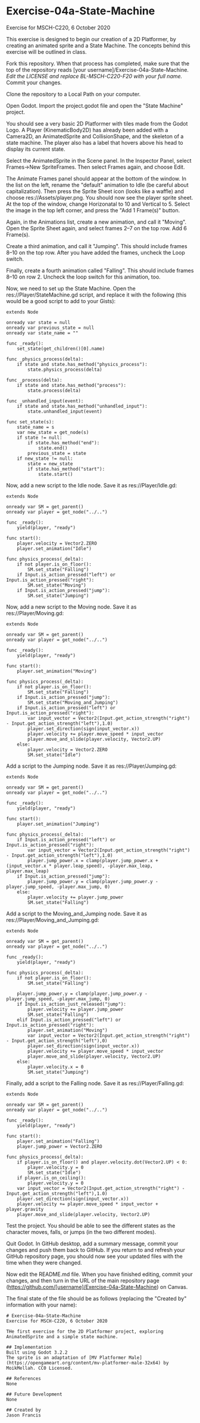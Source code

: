 # Exercise-04a-State-Machine
Exercise for MSCH-C220, 6 October 2020

This exercise is designed to begin our creation of a 2D Platformer, by creating an animated sprite and a State Machine. The concepts behind this exercise will be outlined in class.

Fork this repository. When that process has completed, make sure that the top of the repository reads [your username]/Exercise-04a-State-Machine. *Edit the LICENSE and replace BL-MSCH-C220-F20 with your full name.* Commit your changes.

Clone the repository to a Local Path on your computer.

Open Godot. Import the project.godot file and open the "State Machine" project.

You should see a very basic 2D Platformer with tiles made from the Godot Logo. A Player (KinematicBody2D) has already been added with a Camera2D, an AnimatedSprite and CollisionShape, and the skeleton of a state machine. The player also has a label that hovers above his head to display its current state.

Select the AnimatedSprite in the Scene panel. In the Inspector Panel, select Frames->New SpriteFrames. Then select Frames again, and choose Edit.

The Animate Frames panel should appear at the bottom of the window. In the list on the left, rename the "default" animation to Idle (be careful about capitalization). Then press the Sprite Sheet icon (looks like a waffle) and choose res://Assets/player.png. You should now see the player sprite sheet. At the top of the window, change Horizonatal to 10 and Vertical to 5. Select the image in the top left corner, and press the "Add 1 Frame(s)" button.

Again, in the Animations list, create a new animation, and call it "Moving". Open the Sprite Sheet again, and select frames 2–7 on the top row. Add 6 Frame(s).

Create a third animation, and call it "Jumping". This should include frames 8–10 on the top row. After you have added the frames, uncheck the Loop switch.

Finally, create a fourth animation called "Falling". This should include frames 8–10 on row 2. Uncheck the loop switch for this animation, too.

Now, we need to set up the State Machine. Open the res://Player/StateMachine.gd script, and replace it with the following (this would be a good script to add to your Gists):

```
extends Node

onready var state = null
onready var previous_state = null
onready var state_name = ""

func _ready():
	set_state(get_children()[0].name)

func _physics_process(delta):
	if state and state.has_method("physics_process"):
		state.physics_process(delta)

func _process(delta):
	if state and state.has_method("process"):
		state.process(delta)

func _unhandled_input(event):
	if state and state.has_method("unhandled_input"):
		state.unhandled_input(event)

func set_state(s):
	state_name = s
	var new_state = get_node(s)
	if state != null:
		if state.has_method("end"):
			state.end()
		previous_state = state
	if new_state != null:
		state = new_state
		if state.has_method("start"):
			state.start()
```

Now, add a new script to the Idle node. Save it as res://Player/Idle.gd:
```
extends Node

onready var SM = get_parent()
onready var player = get_node("../..")

func _ready():
	yield(player, "ready")

func start():
	player.velocity = Vector2.ZERO
	player.set_animation("Idle")

func physics_process(_delta):
	if not player.is_on_floor():
		SM.set_state("Falling")
	if Input.is_action_pressed("left") or Input.is_action_pressed("right"):
		SM.set_state("Moving")
	if Input.is_action_pressed("jump"):
		SM.set_state("Jumping")
```

Now, add a new script to the Moving node. Save it as res://Player/Moving.gd:
```
extends Node

onready var SM = get_parent()
onready var player = get_node("../..")

func _ready():
	yield(player, "ready")

func start():
	player.set_animation("Moving")

func physics_process(_delta):
	if not player.is_on_floor():
		SM.set_state("Falling")
	if Input.is_action_pressed("jump"):
		SM.set_state("Moving_and_Jumping")
	if Input.is_action_pressed("left") or Input.is_action_pressed("right"):
		var input_vector = Vector2(Input.get_action_strength("right") - Input.get_action_strength("left"),1.0)
		player.set_direction(sign(input_vector.x))
		player.velocity += player.move_speed * input_vector
		player.move_and_slide(player.velocity, Vector2.UP)
	else:
		player.velocity = Vector2.ZERO
		SM.set_state("Idle")
```

Add a script to the Jumping node. Save it as res://Player/Jumping.gd:
```
extends Node

onready var SM = get_parent()
onready var player = get_node("../..")

func _ready():
	yield(player, "ready")

func start():
	player.set_animation("Jumping")

func physics_process(_delta):
	if Input.is_action_pressed("left") or Input.is_action_pressed("right"):
		var input_vector = Vector2(Input.get_action_strength("right") - Input.get_action_strength("left"),1.0)
		player.jump_power.x = clamp(player.jump_power.x + (input_vector.x * player.leap_speed), -player.max_leap, player.max_leap)
	if Input.is_action_pressed("jump"):
		player.jump_power.y = clamp(player.jump_power.y - player.jump_speed, -player.max_jump, 0)
	else:
		player.velocity += player.jump_power
		SM.set_state("Falling")
```

Add a script to the Moving_and_Jumping node. Save it as res://Player/Moving_and_Jumping.gd:
```
extends Node

onready var SM = get_parent()
onready var player = get_node("../..")

func _ready():
	yield(player, "ready")

func physics_process(_delta):
	if not player.is_on_floor():
		SM.set_state("Falling")

	player.jump_power.y = clamp(player.jump_power.y - player.jump_speed, -player.max_jump, 0)
	if Input.is_action_just_released("jump"):
		player.velocity += player.jump_power
		SM.set_state("Falling")
	elif Input.is_action_pressed("left") or Input.is_action_pressed("right"):
		player.set_animation("Moving")
		var input_vector = Vector2(Input.get_action_strength("right") - Input.get_action_strength("left"),0)
		player.set_direction(sign(input_vector.x))
		player.velocity += player.move_speed * input_vector
		player.move_and_slide(player.velocity, Vector2.UP)
	else:
		player.velocity.x = 0
		SM.set_state("Jumping")
```

Finally, add a script to the Falling node. Save it as res://Player/Falling.gd:
```
extends Node

onready var SM = get_parent()
onready var player = get_node("../..")

func _ready():
	yield(player, "ready")

func start():
	player.set_animation("Falling")
	player.jump_power = Vector2.ZERO

func physics_process(_delta):
	if player.is_on_floor() and player.velocity.dot(Vector2.UP) < 0:
		player.velocity.y = 0
		SM.set_state("Idle")
	if player.is_on_ceiling():
		player.velocity.y = 0
	var input_vector = Vector2(Input.get_action_strength("right") - Input.get_action_strength("left"),1.0)
	player.set_direction(sign(input_vector.x))
	player.velocity += player.move_speed * input_vector + player.gravity
	player.move_and_slide(player.velocity, Vector2.UP)

```

Test the project. You should be able to see the different states as the character moves, falls, or jumps (in the two different modes).

Quit Godot. In GitHub desktop, add a summary message, commit your changes and push them back to GitHub. If you return to and refresh your GitHub repository page, you should now see your updated files with the time when they were changed.

Now edit the README.md file. When you have finished editing, commit your changes, and then turn in the URL of the main repository page (https://github.com/[username]/Exercise-04a-State-Machine) on Canvas.

The final state of the file should be as follows (replacing the "Created by" information with your name):
```
# Exercise-04a-State-Machine
Exercise for MSCH-C220, 6 October 2020

THe first exercise for the 2D Platformer project, exploring AnimatedSprite and a simple state machine.

## Implementation
Built using Godot 3.2.2
The sprite is an adaptation of [MV Platformer Male](https://opengameart.org/content/mv-platformer-male-32x64) by MoikMellah. CC0 Licensed.

## References
None

## Future Development
None

## Created by 
Jason Francis
```
